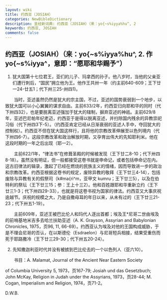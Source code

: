 ```yaml
---
layout: wiki
title: 约西亚（JOSIAH）
categories: NewBibleDictionary
description: 圣经新词典: 约西亚（JOSIAH）（来：yo{~s%iyya%hu^, 2
keywords: 约西亚, JOSIAH
comments: false
---
```


## 约西亚（JOSIAH）（来：yo{~s%iyya%hu^, 2. 作 yo{~s%iyya^，意即：“愿耶和华赐予”）

1. 犹大国第十七位君王，亚们的儿子、玛拿西的孙子。他八岁时，当他的父亲亚们遭行刺后，“国民”拥立他为王。他作王共卅一年（约主前640-609；王下廿一24-廿五1；代下卅三25-卅四1)。

　　当时，亚述虽然仍然是犹大的宗主国，不过，亚述的国势衰弱到一个地步，以致犹大国可以小心翼翼的谋求自由。主前633/2年，约西亚归向耶和华的同时（代下卅四32），也是要脱离亚述强加于犹大的辖制，摒弃亚述的神祇。主前629/8年，亚述巴尼帕年纪老迈，约西亚于是得以脱离亚述，并扫除国内残余的异教崇祀习俗（代下卅四3下-5）。（约西亚肯定已经从日渐衰弱的亚述人手中，夺回犹大的控制权）。约西亚不但在犹大国这样行，且将他的宗教改革伸展至以色列境内（代下卅四6-7）。这段宗教改革和政治解放时期，又孕育出伟大的先知耶利米。他在这段时期的一年之后出现（耶一2）。

　　主前622/1年，“律法书”在修葺圣殿的时候被发现（王下廿二8-10；代下卅四8-18）。虽然没有明证，但一般都接受这卷书就是申命记，或者包括申命记在内。这古旧律法的辑录，激起了已经在燃烧的民族主义的情绪，因而导致进一步的政治和宗教改革。约西亚根据这卷书的规定，废除异教的敬拜（王下廿三4-14），包括废除与异教有关的假祭司（k#ma{ri^m，亚甲文 kumru；王下廿三5），以及在伯特利的祭坛（王下廿三15；参：王上十三2）。他和百姓跟耶和华重新立约（王下廿三1-3；代下卅四29-33），也就是将这卷书视为国家的律法。约西亚又大事庆祝逾越节。庆祝的规模之大，乃是自撒母耳的年日以来，从未有过的（王下廿三21-23；代下卅五1-19）。

　　主前609年，亚述王被巴比伦人和玛代人逐出首都；埃及王*尼哥二世由埃及的前哨基地米吉多去哈兰扶助亚述（A. K. Grayson, Assyrian and Babylonian Chronicles, 1975，页96, 11, 66-69）。约西亚认为埃及对他的王国构成威胁，于是不理会尼哥的否认，在以斯德伦（Esdraelon）与尼哥短兵相接，结果受重伤而死于耶路撒冷（王下廿三29-30；代下卅五20-24）。

2. 先知撒迦利亚时代并没有被掳到巴比伦去的一个以色列人（亚六10）。

　　书目：A. Malamat, Journal of the Ancient Near Eastern Society

of Columbia University 5, 1973，页167-79; Josiah und das Gesetzbuch; John McKay, Religion in Judah under the Assyrians, 1973，页28-44; M. Cogan, Imperialism and Religion, 1974，页71-2。

D.W.B.








